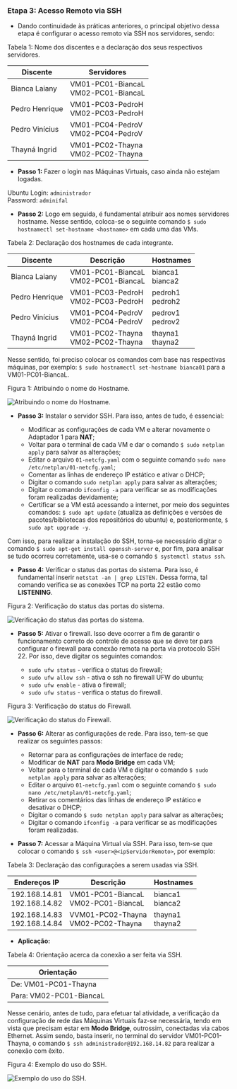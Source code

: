 <h3>Etapa 3: Acesso Remoto via SSH</h3>

- Dando continuidade às práticas anteriores, o principal objetivo dessa etapa é configurar o acesso remoto via SSH nos servidores, sendo:

<p>Tabela 1: Nome dos discentes e a declaração dos seus respectivos servidores.</p>

|Discente|Servidores|
|--------|-----------------|
|Bianca Laiany|VM01-PC01-BiancaL<br>VM02-PC01-BiancaL|
|Pedro Henrique|VM01-PC03-PedroH<br>VM02-PC03-PedroH|
|Pedro Vinícius|VM01-PC04-PedroV<br>VM02-PC04-PedroV|
|Thayná Ingrid|VM01-PC02-Thayna<br>VM02-PC02-Thayna|

- **Passo 1:** Fazer o login nas Máquinas Virtuais, caso ainda não estejam logadas. 

Ubuntu Login: ```administrador``` <br>
Password: ```adminifal```

- **Passo 2:** Logo em seguida, é fundamental atribuir aos nomes servidores hostname. Nesse sentido, coloca-se o seguinte comando ```$ sudo hostnamectl set-hostname <hostname>``` em cada uma das VMs.

<p>Tabela 2: Declaração dos hostnames de cada integrante.</p>

|Discente|Descrição|Hostnames|
|-------|---------|---------|
|Bianca Laiany|VM01-PC01-BiancaL<br>VM02-PC01-BiancaL|bianca1<br>bianca2|
|Pedro Henrique|VM01-PC03-PedroH<br>VM02-PC03-PedroH|pedroh1<br>pedroh2|
|Pedro Vinícius|VM01-PC04-PedroV<br>VM02-PC04-PedroV|pedrov1<br>pedrov2|
|Thayná Ingrid|VM01-PC02-Thayna<br>VM02-PC02-Thayna|thayna1<br>thayna2|

Nesse sentido, foi preciso colocar os comandos com base nas respectivas máquinas, por exemplo: ```$ sudo hostnamectl set-hostname bianca01``` para a VM01-PC01-BiancaL.

<p>Figura 1: Atribuindo o nome do Hostname.</p>
<img src="figuresProject/ThirdStage/HostnameBianca.jpg" alt="Atribuindo o nome do Hostname." title="Figura 1: Atribuindo o nome do Hostname.">

- **Passo 3:** Instalar o servidor SSH. Para isso, antes de tudo, é essencial:

  - Modificar as configurações de cada VM e alterar novamente o Adaptador 1 para **NAT**;
  - Voltar para o terminal de cada VM e dar o comando ```$ sudo netplan apply``` para salvar as alterações;
  - Editar o arquivo ```01-netcfg.yaml``` com o seguinte comando ```sudo nano /etc/netplan/01-netcfg.yaml```;
  - Comentar as linhas de endereço IP estático e ativar o DHCP;
  - Digitar o comando ```sudo netplan apply``` para salvar as alterações;
  - Digitar o comando ```ifconfig -a``` para verificar se as modificações foram realizadas devidamente;
  - Certificar se a VM está acessando a internet, por meio dos seguintes comandos: ```$ sudo apt update``` (atualiza as definições e versões de pacotes/bibliotecas dos repositórios do ubuntu) e, posteriormente, ```$ sudo apt upgrade -y```.

Com isso, para realizar a instalação do SSH, torna-se necessário digitar o comando ```$ sudo apt-get install openssh-server``` e, por fim, para analisar se tudo ocorreu corretamente, usa-se o comando ```$ systemctl status ssh```.

- **Passo 4:** Verificar o status das portas do sistema. Para isso, é fundamental inserir ```netstat -an | grep LISTEN.``` Dessa forma, tal comando verifica se as conexões TCP na porta 22 estão como **LISTENING**.

<p>Figura 2: Verificação do status das portas do sistema.</p>
<img src="figuresProject/ThirdStage/GrepListen.png" alt="Verificação do status das portas do sistema." title="Figura 2: Verificação do status das portas do sistema.">

- **Passo 5:** Ativar o firewall. Isso deve ocorrer a fim de garantir o funcionamento correto do controle de acesso que se deve ter para configurar o firewall para conexão remota na porta via protocolo SSH 22. Por isso, deve digitar os seguintes comandos:

  - ```sudo ufw status``` - verifica o status do firewall;
  - ```sudo ufw allow ssh``` -  ativa o ssh no firewall UFW do ubuntu;
  - ```sudo ufw enable``` - ativa o firewall;
  - ```sudo ufw status``` - verifica o status do firewall.

<p>Figura 3: Verificação do status do Firewall.</p>
<img src="figuresProject/ThirdStage/StatusFirewall.jpg" alt="Verificação do status do Firewall." title="Figura 3: Verificação do status do Firewall.">

- **Passo 6:** Alterar as configurações de rede. Para isso, tem-se que realizar os seguintes passos:

  - Retornar para as configurações de interface de rede;
  - Modificar de **NAT** para **Modo Bridge** em cada VM;
  - Voltar para o terminal de cada VM e digitar o comando ```$ sudo netplan apply``` para salvar as alterações;
  - Editar o arquivo ```01-netcfg.yaml``` com o seguinte comando ```$ sudo nano /etc/netplan/01-netcfg.yaml```;
  - Retirar os comentários  das linhas de endereço IP estático e desativar o DHCP;
  - Digitar o comando ```$ sudo netplan apply``` para salvar as alterações;
  - Digitar o comando ```ifconfig -a``` para verificar se as modificações foram realizadas. 

- **Passo 7:** Acessar a Máquina Virtual via SSH. Para isso, tem-se que colocar o comando ```$ ssh <user>@<ipServidorRemoto>```, por exemplo:

<p>Tabela 3: Declaração das configurações a serem usadas via SSH.</p>

|Endereços IP|Descrição|Hostnames|
|-------|---------|---------|
|192.168.14.81<br>192.168.14.82|VM01-PC01-BiancaL<br>VM02-PC01-BiancaL|bianca1<br>bianca2|
|192.168.14.83<br>192.168.14.84|VVM01-PC02-Thayna<br>VM02-PC02-Thayna|thayna1<br>thayna2|

- **Aplicação:**
 
 <p>Tabela 4: Orientação acerca da conexão a ser feita via SSH.</p>
 
|Orientação|
|----------|
|De: VM01-PC01-Thayna|
|Para: VM02-PC01-BiancaL|

Nesse cenário, antes de tudo, para efetuar tal atividade, a verificação da configuração de rede das Máquinas Virtuais faz-se necessária, tendo em vista que precisam estar em **Modo Bridge**, outrossim, conectadas via cabos Ethernet. Assim sendo, basta inserir, no terminal do servidor VM01-PC01-Thayna, o comando ```$ ssh administrador@192.168.14.82``` para realizar a conexão com êxito. 

<p>Figura 4: Exemplo do uso do SSH.</p>
<img src="figuresProject/ThirdStage/sshEndereco82.png" alt="Exemplo do uso do SSH." title="Figura 4: Exemplo do uso do SSH.">
